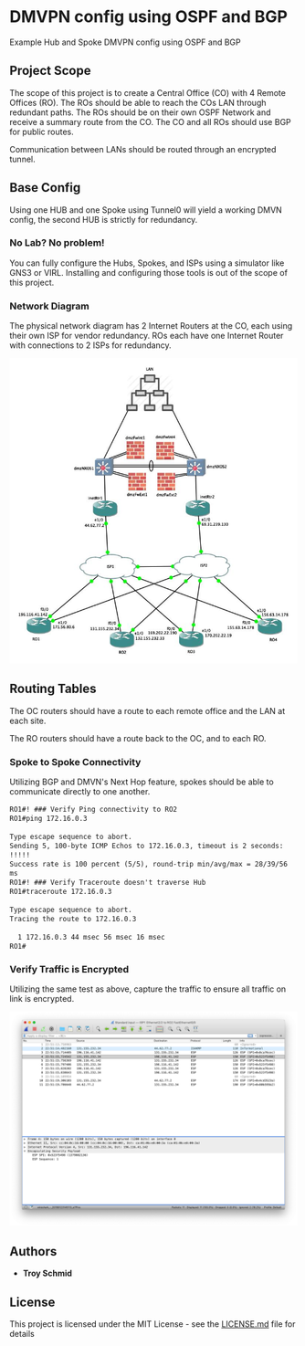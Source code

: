 # DMVPN config using OSPF and BGP

Example Hub and Spoke DMVPN config using OSPF and BGP

## Project Scope

The scope of this project is to create a Central Office (CO) with 4 Remote Offices (RO).  The ROs should be able to reach the COs LAN through redundant paths.  The ROs should be on their own OSPF Network and receive a summary route from the CO. The CO and all ROs should use BGP for public routes.

Communication between LANs should be routed through an encrypted tunnel.

## Base Config

Using one HUB and one Spoke using Tunnel0 will yield a working DMVN config, the second HUB is strictly for redundancy.

### No Lab?  No problem!

You can fully configure the Hubs, Spokes, and ISPs using a simulator like GNS3 or VIRL.  Installing and configuring those tools is out of the scope of this project.

### Network Diagram

The physical network diagram has 2 Internet Routers at the CO, each using their own ISP for vendor redundancy.  ROs each have one Internet Router with connections to 2 ISPs for redundancy.

![alt networkDiagram](https://github.com/lileddie/dmvpn/blob/tschmid-complete-DC/images/DMVN-diagram.jpeg)

## Routing Tables

The OC routers should have a route to each remote office and the LAN at each site.



The RO routers should have a route back to the OC, and to each RO.



### Spoke to Spoke Connectivity

Utilizing BGP and DMVN's Next Hop feature, spokes should be able to communicate directly to one another.

```
RO1#! ### Verify Ping connectivity to RO2
RO1#ping 172.16.0.3                      

Type escape sequence to abort.
Sending 5, 100-byte ICMP Echos to 172.16.0.3, timeout is 2 seconds:
!!!!!
Success rate is 100 percent (5/5), round-trip min/avg/max = 28/39/56 ms
RO1#! ### Verify Traceroute doesn't traverse Hub
RO1#traceroute 172.16.0.3

Type escape sequence to abort.
Tracing the route to 172.16.0.3

  1 172.16.0.3 44 msec 56 msec 16 msec
RO1#
```

### Verify Traffic is Encrypted

Utilizing the same test as above, capture the traffic to ensure all traffic on link is encrypted.

![alt packetCapture](https://github.com/lileddie/dmvpn/blob/tschmid-complete-DC/images/wireshark.png)

## Authors

* **Troy Schmid**

## License

This project is licensed under the MIT License - see the [LICENSE.md](LICENSE.md) file for details
